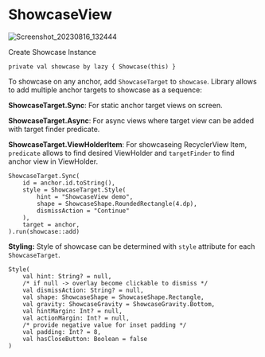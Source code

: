 # ShowcaseView

![Screenshot_20230816_132444](https://github.com/team-flobiz/ShowcaseView/assets/92913644/d77dbc17-f02d-49bc-80a1-169cec53f070)


Create Showcase Instance

```private val showcase by lazy { Showcase(this) }```

To showcase on any anchor, add ```ShowcaseTarget``` to ```showcase```. Library allows to add multiple anchor targets to showcase as a sequence:

**ShowcaseTarget.Sync**: For static anchor target views on screen.

**ShowcaseTarget.Async**: For async views where target view can be added with target finder predicate.

**ShowcaseTarget.ViewHolderItem**: For showcaseing RecyclerView Item, `predicate` allows to find desired ViewHolder and `targetFinder` to find anchor view in ViewHolder.

```
ShowcaseTarget.Sync(
    id = anchor.id.toString(),
    style = ShowcaseTarget.Style(
        hint = "ShowcaseView demo",
        shape = ShowcaseShape.RoundedRectangle(4.dp),
        dismissAction = "Continue"
    ),
    target = anchor,
).run(showcase::add)
```

**Styling:**
Style of showcase can be determined with `style` attribute for each `ShowcaseTarget`.

```
Style(
    val hint: String? = null,
    /* if null -> overlay become clickable to dismiss */
    val dismissAction: String? = null,
    val shape: ShowcaseShape = ShowcaseShape.Rectangle,
    val gravity: ShowcaseGravity = ShowcaseGravity.Bottom,
    val hintMargin: Int? = null,
    val actionMargin: Int? = null,
    /* provide negative value for inset padding */
    val padding: Int? = 8,
    val hasCloseButton: Boolean = false
)
```
